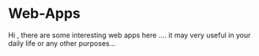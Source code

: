 # Web-Apps
Hi , there are some interesting web apps here .... it may very useful in your daily life or any other purposes... 
